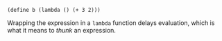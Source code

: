 `(define b (lambda () (+ 3 2)))`

Wrapping the expression in a `lambda` function delays evaluation, which is what it means to *thunk* an expression.